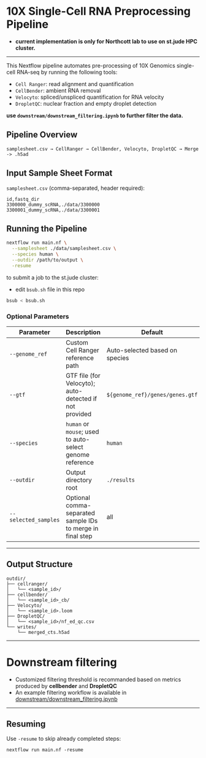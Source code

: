 # 10X Single-Cell RNA Preprocessing Pipeline

- **current implementation is only for Northcott lab to use on st.jude HPC cluster.**

___

This Nextflow pipeline automates pre-processing of 10X Genomics single-cell RNA-seq by running the following tools:

* `Cell Ranger`: read alignment and quantification
* `CellBender`: ambient RNA removal
* `Velocyto`: spliced/unspliced quantification for RNA velocity
* `DropletQC`: nuclear fraction and empty droplet detection

**use `downstream/downstream_filtering.ipynb` to further filter the data.**


## Pipeline Overview

```
samplesheet.csv → CellRanger → CellBender, Velocyto, DropletQC → Merge -> .h5ad
```


## Input Sample Sheet Format

`samplesheet.csv` (comma-separated, header required):

```csv
id,fastq_dir
3300000_dummy_scRNA,./data/3300000
3300001_dummy_scRNA,./data/3300001
```

## Running the Pipeline

```bash
nextflow run main.nf \
  --samplesheet ./data/samplesheet.csv \
  --species human \
  --outdir /path/to/output \
  -resume
```

to submit a job to the st.jude cluster:

- edit `bsub.sh` file in this repo

```bash
bsub < bsub.sh
```



### Optional Parameters

| Parameter            | Description                                                  | Default                         |
| -------------------- | ------------------------------------------------------------ | ------------------------------- |
| `--genome_ref`       | Custom Cell Ranger reference path                            | Auto-selected based on species  |
| `--gtf`              | GTF file (for Velocyto); auto-detected if not provided       | `${genome_ref}/genes/genes.gtf` |
| `--species`          | `human` or `mouse`; used to auto-select genome reference     | `human`                       |
| `--outdir`           | Output directory root                                        | `./results`                     |
| `--selected_samples` | Optional comma-separated sample IDs to merge in final step   | all                             |

---

## Output Structure

```
outdir/
├── cellranger/
│   └── <sample_id>/
├── cellbender/
│   └── <sample_id>_cb/
├── Velocyto/
│   └── <sample_id>.loom
├── DropletQC/
│   └── <sample_id>/nf_ed_qc.csv
└── writes/
    └── merged_cts.h5ad
```

---

# Downstream filtering

- Customized filtering threshold is recommanded based on metrics produced by **cellbender** and **DropletQC**
- An example filtering workflow is available in [downstream/downstream_filtering.ipynb](https://github.com/rx32940/sc_workflow/blob/main/downstream/downstream_filtering.ipynb)

---

## Resuming

Use `-resume` to skip already completed steps:

```
nextflow run main.nf -resume
```

